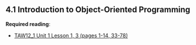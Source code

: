 ## 4.1 Introduction to Object-Oriented Programming

**Required reading**:
- [TAW12_1 Unit 1 Lesson 1, 3 (pages 1-14, 33-78)](https://msggroup.sharepoint.com/:b:/r/sites/msteams_f974e3/Freigegebene%20Dokumente/General/SAP%20Summer%20School%202023/Training%20materials/TAW/TAW12_1_EN_Col92_FV_Part_A4.pdf_NSC.pdf?csf=1&web=1&e=DJG6V4)
